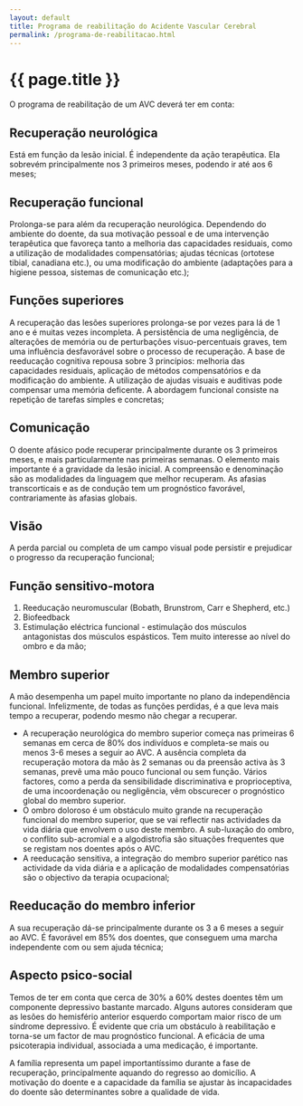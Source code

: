 ```yaml
---
layout: default
title: Programa de reabilitação do Acidente Vascular Cerebral
permalink: /programa-de-reabilitacao.html
---
```


# {{ page.title }}

O programa de reabilitação de um AVC deverá ter em conta:

## Recuperação neurológica

Está em função da lesão inicial. É independente da ação terapêutica. Ela sobrevém principalmente nos 3 primeiros meses, podendo ir até aos 6 meses;

## Recuperação funcional

Prolonga-se para além da recuperação neurológica. Dependendo do ambiente do doente, da sua motivação pessoal e de uma intervenção terapêutica que favoreça tanto a melhoria das capacidades residuais, como a utilização de modalidades compensatórias; ajudas técnicas (ortotese tibial, canadiana etc.), ou uma modificação do ambiente (adaptações para a higiene pessoa, sistemas de comunicação etc.);

## Funções superiores

A recuperação das lesões superiores prolonga-se por vezes para lá de 1 ano e é muitas vezes incompleta. A persistência de uma negligência, de alterações de memória ou de perturbações visuo-percentuais graves, tem uma influência desfavorável sobre o processo de recuperação. A base de reeducação cognitiva repousa sobre 3 princípios: melhoria das capacidades residuais, aplicação de métodos compensatórios e da modificação do ambiente. A utilização de ajudas visuais e auditivas pode compensar uma memória deficente. A abordagem funcional consiste na repetição de tarefas simples e concretas;

## Comunicação

O doente afásico pode recuperar principalmente durante os 3 primeiros meses, e mais particularmente nas primeiras semanas. O elemento mais importante é a gravidade da lesão inicial. A compreensão e denominação são as modalidades da linguagem que melhor recuperam. As afasias transcorticais e as de condução tem um prognóstico favorável, contrariamente às afasias globais.

## Visão

A perda parcial ou completa de um campo visual pode persistir e prejudicar o progresso da recuperação funcional;

## Função sensitivo-motora

1. Reeducação neuromuscular (Bobath, Brunstrom, Carr e Shepherd, etc.)
2. Biofeedback
3. Estimulação eléctrica funcional - estimulação dos músculos antagonistas dos músculos espásticos. Tem muito interesse ao nível do ombro e da mão;

## Membro superior

A mão desempenha um papel muito importante no plano da independência funcional. Infelizmente, de todas as funções perdidas, é a que leva mais tempo a recuperar, podendo mesmo não chegar a recuperar.

* A recuperação neurológica do membro superior começa nas primeiras 6 semanas em cerca de 80% dos indivíduos e completa-se mais ou menos 3-6 meses a seguir ao AVC. A ausência completa da recuperação motora da mão às 2 semanas ou da preensão activa às 3 semanas, prevê uma mão pouco funcional ou sem função. Vários factores, como a perda da sensibilidade discriminativa e proprioceptiva, de uma incoordenação ou negligência, vêm obscurecer o prognóstico global do membro superior.
* O ombro doloroso é um obstáculo muito grande na recuperação funcional do membro superior, que se vai reflectir nas actividades da vida diária que envolvem o uso deste membro. A sub-luxação do ombro, o conflito sub-acromial e a algodistrofia são situações frequentes que se registam nos doentes após o AVC.
* A reeducação sensitiva, a integração do membro superior parético nas actividade da vida diária e a aplicação de modalidades compensatórias são o objectivo da terapia ocupacional;

## Reeducação do membro inferior

A sua recuperação dá-se principalmente durante os 3 a 6 meses a seguir ao AVC. É favorável em 85% dos doentes, que conseguem uma marcha independente com ou sem ajuda técnica;

## Aspecto psico-social

Temos de ter em conta que cerca de 30% a 60% destes doentes têm um componente depressivo bastante marcado. Alguns autores consideram que as lesões do hemisfério anterior esquerdo comportam maior risco de um síndrome depressivo. É evidente que cria um obstáculo à reabilitação e torna-se um factor de mau prognóstico funcional. A eficácia de uma psicoterapia individual, associada a uma medicação, é importante.

A família representa um papel importantíssimo durante a fase de recuperação, principalmente aquando do regresso ao domicílio. A motivação do doente e a capacidade da família se ajustar às incapacidades do doente são determinantes sobre a qualidade de vida.
